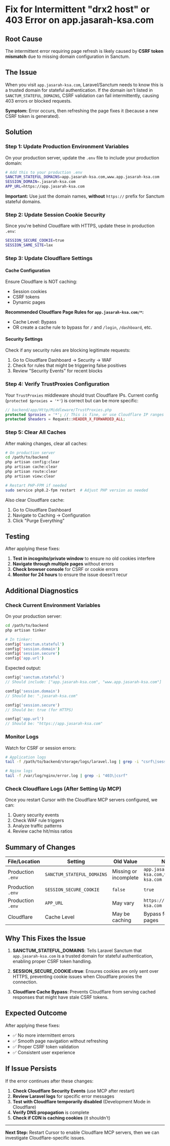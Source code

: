 # Fix for Intermittent "drx2 host" or 403 Error on app.jasarah-ksa.com

## Root Cause

The intermittent error requiring page refresh is likely caused by **CSRF token mismatch** due to missing domain configuration in Sanctum.

## The Issue

When you visit `app.jasarah-ksa.com`, Laravel/Sanctum needs to know this is a trusted domain for stateful authentication. If the domain isn't listed in `SANCTUM_STATEFUL_DOMAINS`, CSRF validation can fail intermittently, causing 403 errors or blocked requests.

**Symptom:** Error occurs, then refreshing the page fixes it (because a new CSRF token is generated).

## Solution

### Step 1: Update Production Environment Variables

On your production server, update the `.env` file to include your production domain:

```bash
# Add this to your production .env
SANCTUM_STATEFUL_DOMAINS=app.jasarah-ksa.com,www.app.jasarah-ksa.com
SESSION_DOMAIN=.jasarah-ksa.com
APP_URL=https://app.jasarah-ksa.com
```

**Important:** Use just the domain names, **without** `https://` prefix for Sanctum stateful domains.

### Step 2: Update Session Cookie Security

Since you're behind Cloudflare with HTTPS, update these in production `.env`:

```bash
SESSION_SECURE_COOKIE=true
SESSION_SAME_SITE=lax
```

### Step 3: Update Cloudflare Settings

#### Cache Configuration
Ensure Cloudflare is NOT caching:
- Session cookies
- CSRF tokens
- Dynamic pages

**Recommended Cloudflare Page Rules for `app.jasarah-ksa.com/*`:**
- Cache Level: Bypass
- OR create a cache rule to bypass for `/` and `/login`, `/dashboard`, etc.

#### Security Settings
Check if any security rules are blocking legitimate requests:
1. Go to Cloudflare Dashboard → Security → WAF
2. Check for rules that might be triggering false positives
3. Review "Security Events" for recent blocks

### Step 4: Verify TrustProxies Configuration

Your `TrustProxies` middleware should trust Cloudflare IPs. Current config (`protected $proxies = '*'`) is correct but can be more specific:

```php
// backend/app/Http/Middleware/TrustProxies.php
protected $proxies = '*'; // This is fine, or use Cloudflare IP ranges
protected $headers = Request::HEADER_X_FORWARDED_ALL;
```

### Step 5: Clear All Caches

After making changes, clear all caches:

```bash
# On production server
cd /path/to/backend
php artisan config:clear
php artisan cache:clear
php artisan route:clear
php artisan view:clear

# Restart PHP-FPM if needed
sudo service php8.2-fpm restart  # Adjust PHP version as needed
```

Also clear Cloudflare cache:
1. Go to Cloudflare Dashboard
2. Navigate to Caching → Configuration
3. Click "Purge Everything"

## Testing

After applying these fixes:

1. **Test in incognito/private window** to ensure no old cookies interfere
2. **Navigate through multiple pages** without errors
3. **Check browser console** for CSRF or cookie errors
4. **Monitor for 24 hours** to ensure the issue doesn't recur

## Additional Diagnostics

### Check Current Environment Variables

On your production server:
```bash
cd /path/to/backend
php artisan tinker

# In tinker:
config('sanctum.stateful')
config('session.domain')
config('session.secure')
config('app.url')
```

Expected output:
```php
config('sanctum.stateful')
// Should include: ["app.jasarah-ksa.com", "www.app.jasarah-ksa.com"]

config('session.domain')
// Should be: ".jasarah-ksa.com"

config('session.secure')
// Should be: true (for HTTPS)

config('app.url')
// Should be: "https://app.jasarah-ksa.com"
```

### Monitor Logs

Watch for CSRF or session errors:

```bash
# Application logs
tail -f /path/to/backend/storage/logs/laravel.log | grep -i "csrf\|session\|token"

# Nginx logs
tail -f /var/log/nginx/error.log | grep -i "403\|csrf"
```

### Check Cloudflare Logs (After Setting Up MCP)

Once you restart Cursor with the Cloudflare MCP servers configured, we can:
1. Query security events
2. Check WAF rule triggers
3. Analyze traffic patterns
4. Review cache hit/miss ratios

## Summary of Changes

| File/Location | Setting | Old Value | New Value |
|--------------|---------|-----------|-----------|
| Production `.env` | `SANCTUM_STATEFUL_DOMAINS` | Missing or incomplete | `app.jasarah-ksa.com,www.app.jasarah-ksa.com` |
| Production `.env` | `SESSION_SECURE_COOKIE` | `false` | `true` |
| Production `.env` | `APP_URL` | May vary | `https://app.jasarah-ksa.com` |
| Cloudflare | Cache Level | May be caching | Bypass for dynamic pages |

## Why This Fixes the Issue

1. **SANCTUM_STATEFUL_DOMAINS**: Tells Laravel Sanctum that `app.jasarah-ksa.com` is a trusted domain for stateful authentication, enabling proper CSRF token handling.

2. **SESSION_SECURE_COOKIE=true**: Ensures cookies are only sent over HTTPS, preventing cookie issues when Cloudflare proxies the connection.

3. **Cloudflare Cache Bypass**: Prevents Cloudflare from serving cached responses that might have stale CSRF tokens.

## Expected Outcome

After applying these fixes:
- ✅ No more intermittent errors
- ✅ Smooth page navigation without refreshing
- ✅ Proper CSRF token validation
- ✅ Consistent user experience

## If Issue Persists

If the error continues after these changes:

1. **Check Cloudflare Security Events** (use MCP after restart)
2. **Review Laravel logs** for specific error messages
3. **Test with Cloudflare temporarily disabled** (Development Mode in Cloudflare)
4. **Verify DNS propagation** is complete
5. **Check if CDN is caching cookies** (it shouldn't)

---

**Next Step:** Restart Cursor to enable Cloudflare MCP servers, then we can investigate Cloudflare-specific issues.

